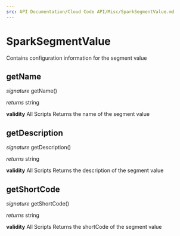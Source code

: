 ```yaml
---
src: API Documentation/Cloud Code API/Misc/SparkSegmentValue.md
---
```


# SparkSegmentValue

Contains configuration information for the segment value


## getName
_signature_ getName()</p>
_returns_ string</p>
<b>validity</b> All Scripts
Returns the name of the segment value

## getDescription
_signature_ getDescription()</p>
_returns_ string</p>
<b>validity</b> All Scripts
Returns the description of the segment value

## getShortCode
_signature_ getShortCode()</p>
_returns_ string</p>
<b>validity</b> All Scripts
Returns the shortCode of the segment value

